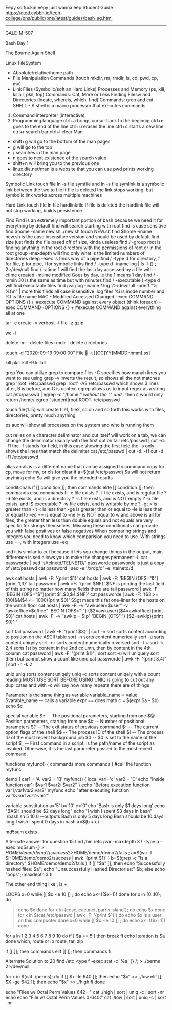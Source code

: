Eepy so fuckin eepy just wanna eep
Student Guide 
https://cted.cybbh.io/tech-college/pns/public/pns/latest/guides/bash_sg.html
___________________________________________________________________________________________________
GALE-M-507


Bash Day 1

The Bourne Again Shell

Linux FileSystem 
 - Absolute/relative/home path
 - File Manipulation Commands (touch mkdir, rm, rmdir, ls, cd, pwd, cp, mv)
 - Link Files (Symbolic/soft an Hard Links)
Processes and Memory (ps, kill, killall, pkil, top)
Commands: Cat, More or Less
Finding Filesw and Directories (locate, whereis, which, find)
Commands: grep and cut
SHELL - A shell is a macro processor that executes commands
1. Command interpreter (interactive)
2. Programming language
ctrl+a brings cursor back to the beginnig
ctrl+e goes to the end of the line
ctrl+u erases the line
ctrl+c starts a new line
ctrl+r search bar
ctrl+l clear
Man
- shift+g will go to the bottom of the man pages
- g will go to the top
- / searches in the man page
- n goes to next existence of the search value
- shift+n will bring you to the previous one
- linux.die.net/man is a website that you can use
pwd prints working directory

Symbolic Link
touch file
ln -s file symfile and ln -s file symlink is a symbolic link between the two to file
if file is deleted the link stops working, but symbolic link works across multiple machines

Hard Link
touch file
ln file hardlinkfile
If file is deleted the hardlink file will not stop working, builds persistence

Find
Find is an extremely important portion of bash because we need it for everything
by default find will search starting with root
find is case sensitive 
find $home -name new.sh
./new.sh
touch NEW.sh
find $home -iname new.sh is the case insensitive version and should be used by default
find -size just finds the file based off of size, kinda useless
find / -group root is finding anything in the root directory with the permissions of root or in the root group
-maxdepth will find only what is the limited numbers of directories deep
-exec is finds way of a pipe 
find / -type <d f p l>
d for directory, f for file, p for pipe, l for symbolic links
find / -type d -iname log | ls -l {} \; 2>/dev/null
find / -atime 1 will find the last day accessed by a file with -ctime created -mtime modified Goes by day, ie the 1 means 1 day
find / -mmin 30 is the same as time but with minutes
find / -executable ! -type d will find executable files
find /var/log -iname *.log 2>/dev/null -printf "%i %f\n" | more this finds all case insensitive .log files %i is inode number and %f is file name
MAC - Modified Accessed Changed
-exec COMMAND -OPTIONS {} /; #execute COMMAND against every object (think foreach)
-exec COMMAND -OPTIONS {} + #execute COMMAND against everything all at one

tar -c create
    -v verbost
    -f file
    -z gzip

wc -l

delete
     rm - delete files
     rmdir - delete directories

touch
      -d "2020-09-19 09:00:00" File 💯
      -t [[CC]YY]MMDDhhmm[.ss]

kill
pkill
kill -9
killall

grep
You can utilize grep to compare files
-C specifies how manyh lines you want to see
using grep -v inverts the result, so shows all the not matches
grep 'root' /etc/passwd
grep 'root' -A3 /etc/passwd which shows 3 lines after, B is before, and C is context
egrep allows us to input regex as a string
cat /etc/passwd | egrep -o "/home.*" without the "" and .* then it would only return /home/
egrep "student|root|ROOT: /etc/passwd

touch file{1..5} will create file1, file2, so on and so forth
this works with files, directories, pretty much anything

ps aux will show all processes on the system and who is running them

cut
relies on a character deliminator and cut itself will work on a tab, we can change the deliminator usually with the first option
tail /etc/passwd | cut -d: -f1
the -f stands for field, in this case showing the first field
the -s only shows the lines that match the delimiter
cat /etc/passwd | cut -d: -f1
cut -d: -f1 /etc/passwd


alias
an alias is a different name that can be assigned to command
copy for cp, move for mv, or cls for clear
if a=$(cat /etc/passwd)
$a will not return anything
echo $a will give you the intended results

conditionals
if [[ condition ]]; then 
        commands
elife [[ condition ]]; then
        commands
else
        commands
fi
-e          file exists ?
-f          file exists, and is regular file ?
-d          file exists, and is a directory ?
-s          file exists, and is NOT empty ?
-x          file exists, and IS executable ?
-w          file exists, and is writable by me ?
-gt >       is greater than
-lt <       is less than
-ge         is greater than or equal to
-le         is less than or equal to
-eq ==      is equal to
-ne !=      is NOT equal to
w and above is all for files, the greater than less than double equals and not equals are very specific for strings themselves. Misusing these conditionals can provide you with false positives or false negatives
When comparing strings and integers you need to know which comparision you need to use. With strings use ==, with integers use -eq

sed
it is similar to cut because it lets you change things in the output, main difference is sed allows you to make the changes permanent -i. 
cat passworde | sed 's/telnetd/TELNETD/' passworde
passworde is just a copy of /etc/passwd 
cat password | sed -e '/xrdp/d' -e '/telnetd/d'

awk
cat hosts | awk -F: '{print $1}'
cat hosts | awk -F: 'BEGIN {OFS="&"}{print $1,$3}'
tail password | awk =F: '{print $NF}'
$NF is printing the last field of this string no matter how many fields there are
tail password  | awk -F: 'BEGIN {OFS="$"}{print $1,$3,$4,$NF}'
cat passworde | awk -F: '($3 >= 100)&&($4 <= 1000){print $0}'
SSgt made this fat one-liner for the hosts on the watch floor
cat hosts | awk -F: -v "awkuser=$user" -v "awkoffice=$office" 'BEGIN {OFS=":"} {$2=awkuser}{$4=awkoffice}{print $0}'
cat hosts | awk -F. -v "awkip = $ip" 'BEGIN {OFS"."} {$2=awkip}{print $0}'
"


sort
tail password | awk -F: '{print $3}' | sort -n
sort                sorts content according to position on the ASCII table
sort -n             sorts content numerically
sort -u             sorts content uniqely
sort -nr            sorts content numerically reversed
sort -t +
sort -k 2,4         sorts 1st by content in the 2nd column, then by content in the 4th column
cat password | awk -F: '{print $1}' | sort
sort -u will uniquely sort them but cannot show a count like uniq
cat passworde | awk -F: '{print $3,$4}' | sort -n -k 2


uniq
uniq                sorts content uniqely
uniq -c             sorts content uniqely with a count reading
MUST USE SORT BEFORE USING UNIQ
is going to cut out any duplicates and with -c will say how many repeats there are of things

Parameter is the same thing as variable
variable_name = value
$varable_name -- calls a variable
expr == does math
c = $(expr $a - $b)
echo $c

special variable 
$* -- The positional parameters, starting from one
$@ -- Position parameters, starting from one
$# -- Number of positional parameters
$? -- The exit status of previous command
$- -- The current option flags of the shell
$$ -- The process ID of the shell
$! -- The process ID of the most recent background job
$0 -- $0 is set to the name of the script
$_ -- First command in a script, is the path/name of the script as invoked.
Otherwise, it is the last parameter passed to the most recent command.

functions
myfunc() {
   commands
   more commands
}
#call the function
myfunc

demo 1
car1 = 'A'
var2 = 'B'
myfunc() {
   local vari='c'
   var2 = 'D'
   echo "Inside function car1: $var1 $var2: $var2"
}
echo "Before execution function var1;$var1 var2:$var2"
myfunc
echo "after executing function var1:$vsar1 var2:$var2"

variable substitution
a='5'
b='10'
c='0'
eho 'Bash is only $1 days long'
echo "BASH should be $2 days long"
echo "I wish I spent $3 days in bash"
./bash.sh 5 10 0 --outputs
Bash is only 5 days long
Bash should be 10 days long
I wish I spent 0 days in bash
a=$(b + c)

md5sum exists

Alternate answer for question 15
find /bin /etc /var -maxdepth 3 ! -type p -exec md5sum {} > $HOME/demo/demo2/success 2>$HOME/demo/demo2/fails \;
a=$(wc -l $HOME/demo/demo2/success | awk '{print $1}' )
b=$(grep -c "Is a directory" $HOME/demo/demo2/fails )
if [[ "$a" ]];
       then
               echo "Successfully hashed files: $a";
               echo "Unsuccessfully Hashed Directories:" $b;
       else
               echo "oops";-maxdepth 3
fi

The other end thing like \; is +

LOOPS
x=0
while [[ $x -le 10 ]] ; do
    echo $x
    x=$(($x+1))
done
for x in {0..10}; do
>echo $x
>done
for x in {cosc,jcac,mct,'parris island'}; do
>echo $x
>done
for x in $(cat /etc/passwd | awk -F: '{print $1}')
         do echo $x is a user on this compooter
done
x=0
while [[ $x -le 10 ]] ; do
>echo $x
>x=$(($x+1))
>done

for a in 1 2 3 4 5 6 7 8 9 10
do
    if [ $a == 5 ]
    then
      break
    fi
    echo Iteration is $a
done
which, route or ip route, tar, zip

if [[ <CONDITION> ]]; then
        commands
elif [[ <CONDITION> ]]; then
        commands
fi


Alternate Solution to 20
find /etc -type f -exec stat -c '%a' {} /; > ./perms 2>/dev/null

for x in $(cat ./perms); do
        if [[ $x -le 640 ]]; then
                echo "$x" >> ./low
        elif [[ $X -ge 642 ]]; then
                echo "$x" >> ./high
        fi
done

echo "Files w/ Octal Perm Values 642+:"
cat ./high | sort | uniq -c | sort -nr
echo
echo "File w/ Octal Perm Values 0-640:"
cat ./low | sort | uniq -c | sort -nr
